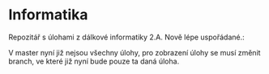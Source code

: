 # Informatika
Repozitář s úlohami z dálkové informatiky 2.A. Nově lépe uspořádané.:

V master nyní již nejsou všechny úlohy, pro zobrazení úlohy se musí změnit branch, ve které již nyní bude pouze ta daná úloha.